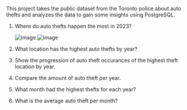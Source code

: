 This project takes the public dataset from the Toronto police about auto thefts and analyzes the data to gain some insights using PostgreSQL.

1. Where do auto thefts happen the most in 2023?
   
   ![image](https://github.com/CarlosCapili/TorontoAutoTheftSQLAnalysis/assets/59804756/b827bc96-6dbb-46e7-b816-30caf63842d6)
   ![image](https://github.com/CarlosCapili/TorontoAutoTheftSQLAnalysis/assets/59804756/613ff3a6-73d1-4cdf-a383-49b0fb2fda0a)




4. What location has the highest auto thefts by year?

5. Show the progression of auto theft occurances of the highest theft location by year.

6. Compare the amount of auto theft per year.

7. What month had the highest thefts for each year?

8. What is the average auto theft per month?
